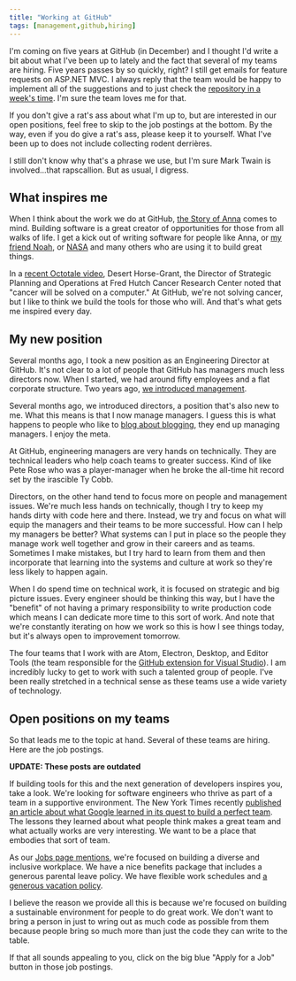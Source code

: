 ```yaml
---
title: "Working at GitHub"
tags: [management,github,hiring]
---
```


I'm coming on five years at GitHub (in December) and I thought I'd write a bit about what I've been up to lately and the fact that several of my teams are hiring. Five years passes by so quickly, right? I still get emails for feature requests on ASP.NET MVC. I always reply that the team would be happy to implement all of the suggestions and to just check the [repository in a week's time](https://github.com/aspnet/Mvc). I'm sure the team loves me for that.

If you don't give a rat's ass about what I'm up to, but are interested in our open positions, feel free to skip to the job postings at the bottom. By the way, even if you do give a rat's ass, please keep it to yourself. What I've been up to does not include collecting rodent derrières.

I still don't know why that's a phrase we use, but I'm sure Mark Twain is involved...that rapscallion. But as usual, I digress.

## What inspires me

When I think about the work we do at GitHub, [the Story of Anna](https://www.youtube.com/watch?v=VzuBJTtwm3o) comes to mind. Building software is a great creator of opportunities for those from all walks of life. I get a kick out of writing software for people like Anna, or [my friend Noah](https://twitter.com/UXNoah?ref_src=twsrc%5Egoogle%7Ctwcamp%5Eserp%7Ctwgr%5Eauthor), or [NASA](https://github.com/nasa) and many others who are using it to build great things.

In a [recent Octotale video](https://www.youtube.com/watch?v=LreQfx5x740), Desert Horse-Grant, the Director of Strategic Planning and Operations at Fred Hutch Cancer Research Center noted that "cancer will be solved on a computer." At GitHub, we're not solving cancer, but I like to think we build the tools for those who will. And that's what gets me inspired every day.

## My new position

Several months ago, I took a new position as an Engineering Director at GitHub. It's not clear to a lot of people that GitHub has managers much less directors now. When I started, we had around fifty employees and a flat corporate structure. Two years ago, [we introduced management](http://www.bloomberg.com/news/articles/2016-09-06/why-github-finally-abandoned-its-bossless-workplace).

Several months ago, we introduced directors, a position that's also new to me. What this means is that I now manage managers. I guess this is what happens to people who like to [blog about blogging](https://haacked.com/archive/2005/03/13/Blogging-About-Blogging-AboutBlogging.aspx/), they end up managing managers. I enjoy the meta.

At GitHub, engineering managers are very hands on technically. They are technical leaders who help coach teams to greater success. Kind of like Pete Rose who was a player-manager when he broke the all-time hit record set by the irascible Ty Cobb.

Directors, on the other hand tend to focus more on people and management issues. We're much less hands on technically, though I try to keep my hands dirty with code here and there. Instead, we try and focus on what will equip the managers and their teams to be more successful. How can I help my managers be better? What systems can I put in place so the people they manage work well together and grow in their careers and as teams. Sometimes I make mistakes, but I try hard to learn from them and then incorporate that learning into the systems and culture at work so they're less likely to happen again.

When I do spend time on technical work, it is focused on strategic and big picture issues. Every engineer should be thinking this way, but I have the "benefit" of not having a primary responsibility to write production code which means I can dedicate more time to this sort of work. And note that we're constantly iterating on how we work so this is how I see things today, but it's always open to improvement tomorrow.

The four teams that I work with are Atom, Electron, Desktop, and Editor Tools (the team responsible for the [GitHub extension for Visual Studio](https://visualstudio.github.com/)). I am incredibly lucky to get to work with such a talented group of people. I've been really stretched in a technical sense as these teams use a wide variety of technology.

## Open positions on my teams

So that leads me to the topic at hand. Several of these teams are hiring. Here are the job postings.

__UPDATE: These posts are outdated__

If building tools for this and the next generation of developers inspires you, take a look. We're looking for software engineers who thrive as part of a team in a supportive environment. The New York Times recently [published an article about what Google learned in its quest to build a perfect team](http://www.nytimes.com/2016/02/28/magazine/what-google-learned-from-its-quest-to-build-the-perfect-team.html?_r=0). The lessons they learned about what people think makes a great team and what actually works are very interesting. We want to be a place that embodies that sort of team.

As our [Jobs page mentions](https://github.com/about/jobs), we're focused on building a diverse and inclusive workplace. We have a nice benefits package that includes a generous parental leave policy. We have flexible work schedules and [a generous vacation policy](https://haacked.com/archive/2016/02/18/unlimited-vaction-pitfalls/).

I believe the reason we provide all this is because we're focused on building a sustainable environment for people to do great work. We don't want to bring a person in just to wring out as much code as possible from them because people bring so much more than just the code they can write to the table.

If that all sounds appealing to you, click on the big blue "Apply for a Job" button in those job postings.
